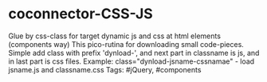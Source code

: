 # coconnector-CSS-JS
Glue by css-class for target dynamic js and css at html elements (components way)
This pico-rutina for downloading small code-pieces.
Simple add class with prefix 'dynload-', and next part in classname is js, and in last part is css files.
Example: class="dynload-jsname-cssnamae" - load jsname.js and classname.css
Tags: #jQuery, #components
